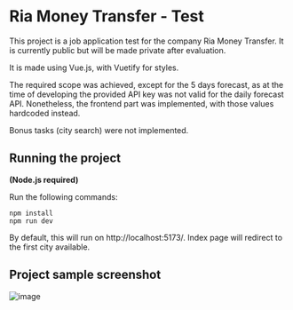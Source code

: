 # Ria Money Transfer - Test

This project is a job application test for the company Ria Money Transfer. It is currently public but will be made private after evaluation.

It is made using Vue.js, with Vuetify for styles.

The required scope was achieved, except for the 5 days forecast, as at the time of developing the provided API key was not valid for the daily forecast API. Nonetheless, the frontend part was implemented, with those values hardcoded instead.

Bonus tasks (city search) were not implemented.

## Running the project
**(Node.js required)**

Run the following commands:
```
npm install
npm run dev
```

By default, this will run on http://localhost:5173/. Index page will redirect to the first city available.

## Project sample screenshot
![image](https://user-images.githubusercontent.com/22943973/221317270-d7864134-6527-4e2c-8d15-d0cbc2e5a18c.png)
